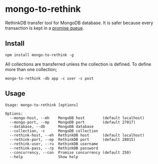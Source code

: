 # mongo-to-rethink
RethinkDB transfer tool for MongoDB database. It is safer because every transaction is kept in a [promise queue].

## Install
```
npm install mongo-to-rethink -g
```

All collections are transferred unless the collection is defined. To define more than one collection;

```
mongo-to-rethink -db app -c user -c post
```

## Usage

```
Usage: mongo-to-rethink [options]

Options:
  --mongo-host, --mh    MongoDB host        (default localhost)
  --mongo-port, --mp    MongoDB port        (default 27017)
  --database, --db      MongoDB database      
  --collection, -c      MongoDB collection
  --rethink-host, --eh  RethinkDB host      (default localhost)
  --rethink-port, --ep  RethinkDB port      (default 28015)
  --rethink-user, --ru  RethinkDB username
  --rethink-pass, --rp  RethinkDB password
  --concurrency, --con  Promise concurrency (default 250)
  --help                Show help          
```

[promise queue]: https://github.com/sindresorhus/p-queue

